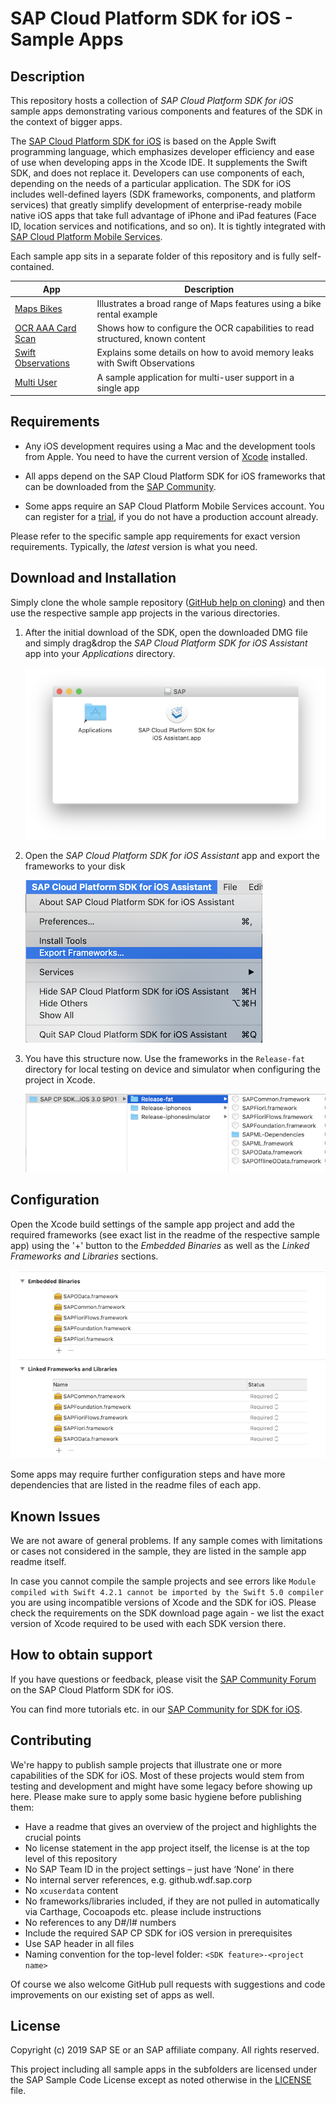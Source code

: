 # SAP Cloud Platform SDK for iOS - Sample Apps

## Description
This repository hosts a collection of *SAP Cloud Platform SDK for iOS* sample apps demonstrating various components and features of the SDK in the context of bigger apps.

The [SAP Cloud Platform SDK for iOS](https://help.sap.com/viewer/p/SAP_CLOUD_PLATFORM_SDK_FOR_IOS) is based on the Apple Swift programming language, which emphasizes developer efficiency and ease of use when developing apps in the Xcode IDE. 
It supplements the Swift SDK, and does not replace it. 
Developers can use components of each, depending on the needs of a particular application.
The SDK for iOS includes well-defined layers (SDK frameworks, components, and platform services) that greatly simplify development of enterprise-ready mobile native iOS apps that take full advantage of iPhone and iPad features (Face ID, location services and notifications, and so on). 
It is tightly integrated with [SAP Cloud Platform Mobile Services](https://help.sap.com/viewer/p/SAP_CLOUD_PLATFORM_MOBILE_SERVICES).

Each sample app sits in a separate folder of this repository and is fully self-contained.

| App                                       | Description                                                                |
| ----------------------------------------- | -------------------------------------------------------------------------- |
| [Maps Bikes](maps-bikes)                  | Illustrates a broad range of Maps features using a bike rental example |
| [OCR AAA Card Scan](ocr-AAACardScan)      | Shows how to configure the OCR capabilities to read structured, known content |
| [Swift Observations](swift-observations)  | Explains some details on how to avoid memory leaks with Swift Observations |
| [Multi User](flows-multiuser)             | A sample application for multi-user support in a single app |

## Requirements
- Any iOS development requires using a Mac and the development tools from Apple.
You need to have the current version of [Xcode](https://developer.apple.com/xcode/) installed.

- All apps depend on the SAP Cloud Platform SDK for iOS frameworks that can be downloaded from the [SAP Community](https://www.sap.com/developer/trials-downloads/additional-downloads/sap-cloud-platform-sdk-for-ios-14485.html).

- Some apps require an SAP Cloud Platform Mobile Services account.
You can register for a [trial](https://account.hanatrial.ondemand.com/#/home/welcome), if you do not have a production account already.

Please refer to the specific sample app requirements for exact version requirements.
Typically, the *latest* version is what you need.

## Download and Installation
Simply clone the whole sample repository ([GitHub help on cloning](https://help.github.com/en/articles/cloning-a-repository)) and then use the respective sample app projects in the various directories.

1. After the initial download of the SDK, open the downloaded DMG file and simply drag&drop the *SAP Cloud Platform SDK for iOS Assistant* app into your *Applications* directory.

    ![Install Assistant](README-images/SDK-install-assistant.png)

2. Open the *SAP Cloud Platform SDK for iOS Assistant* app and export the frameworks to your disk

    ![Export Menu](README-images/SDK-install-export-frameworks.png)

3. You have this structure now. Use the frameworks in the `Release-fat` directory for local testing on device and simulator when configuring the project in Xcode.

    ![SDK Folder](README-images/SDK-install-folderstructure.png)

## Configuration
Open the Xcode build settings of the sample app project and add the required frameworks (see exact list in the readme of the respective sample app) using the '+' button to the *Embedded Binaries* as well as the *Linked Frameworks and Libraries* sections.

![Build Settings](README-images/SDK-install-add-frameworks.png)

Some apps may require further configuration steps and have more dependencies that are listed in the readme files of each app.

## Known Issues
We are not aware of general problems. 
If any sample comes with limitations or cases not considered in the sample, they are listed in the sample app readme itself.

In case you cannot compile the sample projects and see errors like `Module compiled with Swift 4.2.1 cannot be imported by the Swift 5.0 compiler` you are using incompatible versions of Xcode and the SDK for iOS. 
Please check the requirements on the SDK download page again - we list the exact version of Xcode required to be used with each SDK version there.

## How to obtain support
If you have questions or feedback, please visit the [SAP Community Forum](https://answers.sap.com/tags/73554900100800000743) on the SAP Cloud Platform SDK for iOS.

You can find more tutorials etc. in our [SAP Community for SDK for iOS](https://developers.sap.com/topics/cloud-platform-sdk-for-ios.html).

## Contributing
We're happy to publish sample projects that illustrate one or more capabilities of the SDK for iOS. 
Most of these projects would stem from testing and development and might have some legacy before showing up here.
Please make sure to apply some basic hygiene before publishing them:
* Have a readme that gives an overview of the project and highlights the crucial points
* No license statement in the app project itself, the license is at the top level of this repository
* No SAP Team ID in the project settings – just have ‘None’ in there
* No internal server references, e.g. github.wdf.sap.corp
* No `xcuserdata` content
* No frameworks/libraries included, if they are not pulled in automatically via Carthage, Cocoapods etc. please include instructions
* No references to any D#/I# numbers
* Include the required SAP CP SDK for iOS version in prerequisites
* Use SAP header in all files
* Naming convention for the top-level folder: `<SDK feature>-<project name>`

Of course we also welcome GitHub pull requests with suggestions and code improvements on our existing set of apps as well.

## License
Copyright (c) 2019 SAP SE or an SAP affiliate company. 
All rights reserved.

This project including all sample apps in the subfolders are licensed under the SAP Sample Code License except as noted otherwise in the [LICENSE](LICENSE) file.
